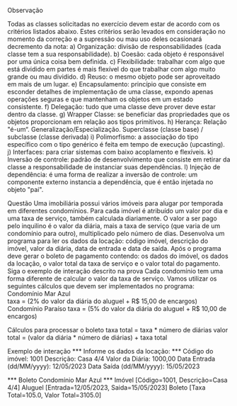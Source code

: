 Observação

Todas as classes solicitadas no exercício devem estar de acordo com os critérios listados abaixo. Estes critérios serão levados em consideração no momento da correção e a supressão ou mau uso deles ocasionará decremento da nota:
a)	Organização: divisão de responsabilidades (cada classe tem a sua responsabilidade).
b)	Coesão: cada objeto é responsável por uma única coisa bem definida. 
c)	Flexibilidade: trabalhar com algo que está dividido em partes é mais flexível do que trabalhar com algo muito grande ou mau dividido.
d)	Reuso: o mesmo objeto pode ser aproveitado em mais de um lugar.
e)	Encapsulamento: princípio que consiste em esconder detalhes de implementação de uma classe, expondo apenas operações seguras e que mantenham os objetos em um estado consistente.
f)	Delegação: tudo que uma classe deve prover deve estar dentro da classe.
g)	Wrapper Classe: se beneficiar das propriedades que os objetos proporcionam em relação aos tipos primitivos.
h)	Herança: Relação "é-um“. Generalização/Especialização. Superclasse (classe base) / subclasse (classe derivada)
i)	Polimorfismo: a associação do tipo específico com o tipo genérico é feita em tempo de execução (upcasting).
j)	Interfaces: para criar sistemas com baixo acoplamento e flexíveis.
k)	Inversão de controle: padrão de desenvolvimento que consiste em retirar da classe a responsabilidade de instanciar suas dependências.
l)	Injeção de dependência: é uma forma de realizar a inversão de controle: um componente externo instancia a dependência, que é então injetada no objeto "pai".

Questão
Uma imobiliária possui vários imóveis para alugar por temporada em diferentes condomínios. Para cada imóvel é atribuído um valor por dia e uma taxa de serviço, também calculada diariamente. O valor a ser pago pelo inquilino é o valor da diária, mais a taxa de serviço (que varia de um condomínio para outro), multiplicado pelo número de dias.
Desenvolva um programa para ler os dados da locação: código imóvel, descrição do imóvel, valor da diária, data de entrada e data de saída. Após o programa deve gerar o boleto de pagamento contendo: os dados do imóvel, os dados da locação, o valor total da taxa de serviço e o valor total do pagamento. Siga o exemplo de interação descrito na prova 
Cada condomínio tem uma forma diferente de calcular o valor da taxa de serviço. Vamos utilizar os seguintes cálculos que devem ser implementados no programa:
Condomínio Mar Azul  
taxa = (2% do valor da diária do aluguel + R$ 15,00 de encargos)
Condomínio Paraíso
taxa = (5% do valor da diária do aluguel + R$ 10,00 de encargos)

Cálculos para processar o boleto
taxa total = taxa  * número de diárias
valor total = (valor da diária * número de diárias) + taxa total 

Exemplo de interação
*** Informe os dados da locação: ***
Código do imóvel: 1001
Descrição: Casa 4/4
Valor da Diária: 1000,00
Data Entrada (dd/MM/yyyy): 12/05/2023
Data Saída (dd/MM/yyyy): 15/05/2023

*** Boleto Condomínio Mar Azul ***
Imóvel [Código=1001, Descrição=Casa 4/4]
Aluguel [Entrada=12/05/2023, Saida=15/05/2023]
Boleto [Taxa Total=105.0, Valor Total=3105.0]

